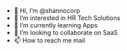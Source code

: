 - 👋 Hi, I’m @shannocorp
- 👀 I’m interested in HR Tech Solutions
- 🌱 I’m currently learning Apps
- 💞️ I’m looking to collaborate on SaaS
- 📫 How to reach me mail

<!---
shannocorp/shannocorp is a ✨ special ✨ repository because its `README.md` (this file) appears on your GitHub profile.
You can click the Preview link to take a look at your changes.
--->
